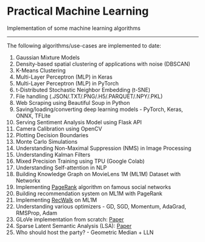 # Practical Machine Learning 

Implementation of some machine learning algorithms
***

The following algorithms/use-cases are implemented to date:
1. Gaussian Mixture Models
2. Density-based spatial clustering of applications with noise (DBSCAN)
3. K-Means Clustering
4. Multi-Layer Perceptron (MLP) in Keras
5. Multi-Layer Perceptron (MLP) in PyTorch
6. t-Distributed Stochastic Neighbor Embedding (t-SNE)
7. File handling (.JSON/.TXT/.PNG/.H5/.PARQUET/.NPY/.PKL)
8. Web Scraping using Beautiful Soup in Python
9. Saving/loading/converting deep learning models - PyTorch, Keras, ONNX, TFLite
10. Serving Sentiment Analysis Model using Flask API
11. Camera Calibration using OpenCV
12. Plotting Decision Boundaries
13. Monte Carlo Simulations
14. Understanding Non-Maximal Suppression (NMS) in Image Processing
15. Understanding Kalman Filters 
16. Mixed Precision Training using TPU (Google Colab)
17. Understanding Self-attention in NLP
18. Building Knowledge Graph on MovieLens 1M (ML1M) Dataset with Networkx
19. Implementing [PageRank](https://snap.stanford.edu/class/cs224w-readings/Brin98Anatomy.pdf) algorithm on famous social networks
20. Building recommendation system on ML1M with PageRank 
21. Implementing [RecWalk](https://dl.acm.org/doi/10.1145/3289600.3291016) on ML1M
22. Understanding various optimizers - GD, SGD, Momentum, AdaGrad, RMSProp, Adam
23. GLoVe implementation from scratch: [Paper](https://nlp.stanford.edu/pubs/glove.pdf)
24. Sparse Latent Semantic Analysis (LSA): [Paper](https://www.cs.cmu.edu/~jgc/publication/PublicationPDF/Sparse_Latent_Semantic_Analysis.pdf)
25. Who should host the party? - Geometric Median + LLN
